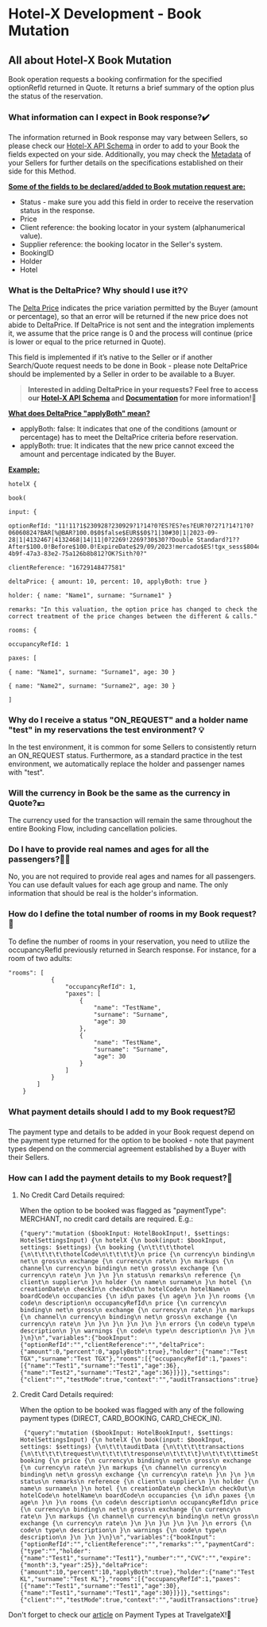 ﻿---
sidebar_position: 1
---

# Hotel-X Development - Book Mutation

## All about Hotel-X Book Mutation

Book operation requests a booking confirmation for the specified optionRefId returned in Quote. It returns a brief summary of the option plus the status of the reservation.

### What information can I expect in Book response?✔️
The information returned in Book response may vary between Sellers, so please check our [Hotel-X API Schema](https://api.travelgatex.com/playground) in order to add to your Book the fields expected on your side. Additionally, you may check the [Metadata](https://knowledge.travelgate.com/hotel-x-development-metadata) of your Sellers for further details on the specifications established on their side for this Method.

<ins>**Some of the fields to be declared/added to Book mutation request are:**</ins>

- Status - make sure you add this field in order to receive the reservation status in the response.
- Price
- Client reference: the booking locator in your system (alphanumerical value).
- Supplier reference: the booking locator in the Seller's system.
- BookingID
- Holder
- Hotel

### What is the DeltaPrice? Why should I use it?💡
The [Delta Price](https://docs.travelgatex.com/connectiontypesbuyers/hotel-x/methods/bookingflow/book/) indicates the price variation permitted by the Buyer (amount or percentage), so that an error will be returned if the new price does not abide to DeltaPrice. If DeltaPrice is not sent and the integration implements it, we assume that the price range is 0 and the process will continue (price is lower or equal to the price returned in Quote).

This field is implemented if it’s native to the Seller or if another Search/Quote request needs to be done in Book - please note DeltaPrice should be implemented by a Seller in order to be available to a Buyer.

>**Interested in adding DeltaPrice in your requests? Feel free to access our [Hotel-X API Schema](https://api.travelgatex.com/) and [Documentation](https://docs.travelgatex.com/connectiontypesbuyers/hotel-x/methods/bookingflow/book/) for more information!🚀**

 

<ins>**What does DeltaPrice "applyBoth" mean?**</ins>

- applyBoth: false: It indicates that one of the conditions (amount or percentage) has to meet the DeltaPrice criteria before reservation.
- applyBoth: true: It indicates that the new price cannot exceed the amount and percentage indicated by the Buyer.  


<ins>**Example:**</ins>
```
hotelX {

book(

input: {

optionRefId: "11!11?1$230928?230929?1?14?0?ES?ES?es?EUR?0?2?1?14?1?0?06060824?BAR[%@BAR?100.0$0$false$EUR$$0$?1|30#30|1|2023-09-28|1|4132467|4132468|14|11|0?2269!2269?30$30??Double Standard?1??After$100.0!Before$100.0!ExpireDate$29/09/2023!mercado$ES!tgx_sess$804e6012-4b9f-47a3-83e2-75a126b8b812?OK?Sith?0?"

clientReference: "16729148477581"

deltaPrice: { amount: 10, percent: 10, applyBoth: true }

holder: { name: "Name1", surname: "Surname1" }

remarks: "In this valuation, the option price has changed to check the correct treatment of the price changes between the different & calls."

rooms: {

occupancyRefId: 1

paxes: [

{ name: "Name1", surname: "Surname1", age: 30 }

{ name: "Name2", surname: "Surname2", age: 30 }

]
 ``` 

### Why do I receive a status "ON_REQUEST" and a holder name "test" in my reservations the test environment? 💡
In the test environment, it is common for some Sellers to consistently return an ON_REQUEST status. Furthermore, as a standard practice in the test environment, we automatically replace the holder and passenger names with "test".

### Will the currency in Book be the same as the currency in Quote?💴
The currency used for the transaction will remain the same throughout the entire Booking Flow, including cancellation policies.

### Do I have to provide real names and ages for all the passengers?👦👧
No, you are not required to provide real ages and names for all passengers. You can use default values for each age group and name. The only information that should be real is the holder's information.

### How do I define the total number of rooms in my Book request?🏨
To define the number of rooms in your reservation, you need to utilize the occupancyRefId previously returned in Search response.
For instance, for a room of two adults:
```
"rooms": [
            {
                "occupancyRefId": 1,
                "paxes": [
                    {
                        "name": "TestName",
                        "surname": "Surname",
                        "age": 30
                    },
                    {
                        "name": "TestName",
                        "surname": "Surname",
                        "age": 30
                    }
                ]
            }
        ]
    }

```
### What payment details should I add to my Book request?☑️
The payment type and details to be added in your Book request depend on the payment type returned for the option to be booked - note that payment types depend on the commercial agreement established by a Buyer with their Sellers.

### How can I add the payment details to my Book request?📑
1. No Credit Card Details required:

    When the option to be booked was flagged as "paymentType": MERCHANT, no credit card details are required. E.g.:
    ```
    {"query":"mutation ($bookInput: HotelBookInput!, $settings: HotelSettingsInput) {\n hotelX {\n book(input: $bookInput, settings: $settings) {\n booking {\n\t\t\t\thotel {\n\t\t\t\t\thotelCode\n\t\t\t\t}\n price {\n currency\n binding\n net\n gross\n exchange {\n currency\n rate\n }\n markups {\n channel\n currency\n binding\n net\n gross\n exchange {\n currency\n rate\n }\n }\n }\n status\n remarks\n reference {\n client\n supplier\n }\n holder {\n name\n surname\n }\n hotel {\n creationDate\n checkIn\n checkOut\n hotelCode\n hotelName\n boardCode\n occupancies {\n id\n paxes {\n age\n }\n }\n rooms {\n code\n description\n occupancyRefId\n price {\n currency\n binding\n net\n gross\n exchange {\n currency\n rate\n }\n markups {\n channel\n currency\n binding\n net\n gross\n exchange {\n currency\n rate\n }\n }\n }\n }\n }\n }\n errors {\n code\n type\n description\n }\n warnings {\n code\n type\n description\n }\n }\n }\n}\n","variables":{"bookInput":{"optionRefId":"","clientReference":"","deltaPrice":{"amount":0,"percent":0,"applyBoth":true},"holder":{"name":"Test TGX","surname":"Test TGX"},"rooms":[{"occupancyRefId":1,"paxes":[{"name":"Test1","surname":"Test1","age":36},{"name":"Test2","surname":"Test2","age":36}]}]},"settings":{"client":"","testMode":true,"context":"","auditTransactions":true}}}
    ```
2. Credit Card Details required:

    When the option to be booked was flagged with any of the following payment types (DIRECT, CARD_BOOKING, CARD_CHECK_IN).
    ```
     {"query":"mutation ($bookInput: HotelBookInput!, $settings: HotelSettingsInput) {\n hotelX {\n book(input: $bookInput, settings: $settings) {\n\t\t\tauditData {\n\t\t\t\ttransactions {\n\t\t\t\t\trequest\n\t\t\t\t\tresponse\n\t\t\t\t}\n\t\t\t\ttimeStamp\n\t\t\t}\n booking {\n price {\n currency\n binding\n net\n gross\n exchange {\n currency\n rate\n }\n markups {\n channel\n currency\n binding\n net\n gross\n exchange {\n currency\n rate\n }\n }\n }\n status\n remarks\n reference {\n client\n supplier\n }\n holder {\n name\n surname\n }\n hotel {\n creationDate\n checkIn\n checkOut\n hotelCode\n hotelName\n boardCode\n occupancies {\n id\n paxes {\n age\n }\n }\n rooms {\n code\n description\n occupancyRefId\n price {\n currency\n binding\n net\n gross\n exchange {\n currency\n rate\n }\n markups {\n channel\n currency\n binding\n net\n gross\n exchange {\n currency\n rate\n }\n }\n }\n }\n }\n }\n errors {\n code\n type\n description\n }\n warnings {\n code\n type\n description\n }\n }\n }\n}\n","variables":{"bookInput":{"optionRefId":"","clientReference":"","remarks":"","paymentCard":{"type":"","holder":{"name":"Test1","surname":"Test1"},"number":"","CVC":"","expire":{"month":3,"year":25}},"deltaPrice":{"amount":10,"percent":10,"applyBoth":true},"holder":{"name":"Test KL","surname":"Test KL"},"rooms":[{"occupancyRefId":1,"paxes":[{"name":"Test1","surname":"Test1","age":30},{"name":"Test1","surname":"Test1","age":30}]}]},"settings":{"client":"","testMode":true,"context":"","auditTransactions":true}}}
    ```

 Don't forget to check our [article](https://knowledge.travelgate.com/payment-types-travelgatex) on Payment Types at TravelgateX!🚀